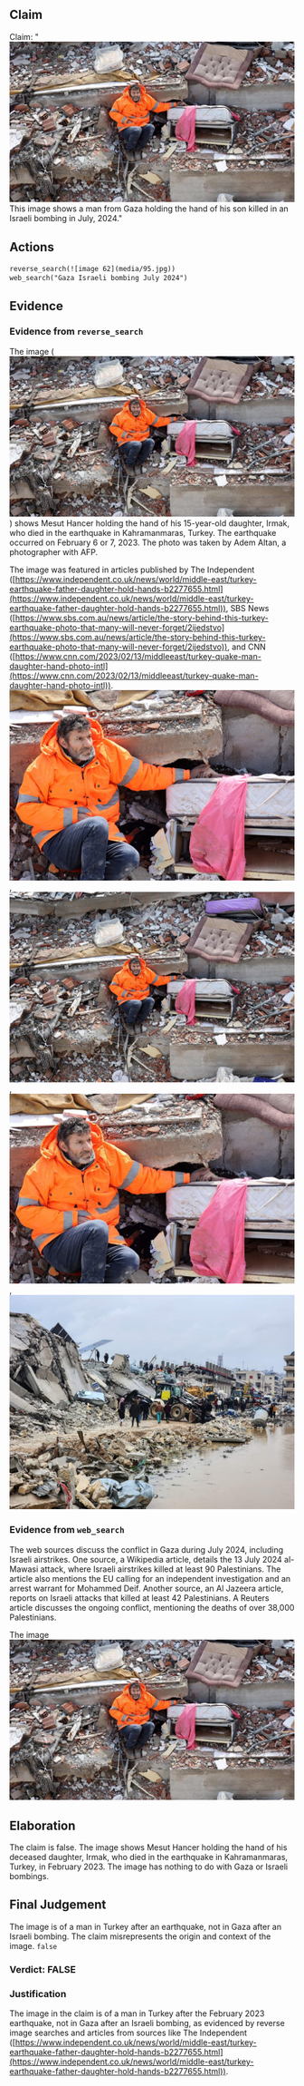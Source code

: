 ## Claim
Claim: "![image 62](media/95.jpg) This image shows a man from Gaza holding the hand of his son killed in an Israeli bombing in July, 2024."

## Actions
```
reverse_search(![image 62](media/95.jpg))
web_search("Gaza Israeli bombing July 2024")
```

## Evidence
### Evidence from `reverse_search`
The image (![image 62](media/95.jpg)) shows Mesut Hancer holding the hand of his 15-year-old daughter, Irmak, who died in the earthquake in Kahramanmaras, Turkey. The earthquake occurred on February 6 or 7, 2023. The photo was taken by Adem Altan, a photographer with AFP.

The image was featured in articles published by The Independent ([https://www.independent.co.uk/news/world/middle-east/turkey-earthquake-father-daughter-hold-hands-b2277655.html](https://www.independent.co.uk/news/world/middle-east/turkey-earthquake-father-daughter-hold-hands-b2277655.html)), SBS News ([https://www.sbs.com.au/news/article/the-story-behind-this-turkey-earthquake-photo-that-many-will-never-forget/2ijedstvo](https://www.sbs.com.au/news/article/the-story-behind-this-turkey-earthquake-photo-that-many-will-never-forget/2ijedstvo)), and CNN ([https://www.cnn.com/2023/02/13/middleeast/turkey-quake-man-daughter-hand-photo-intl](https://www.cnn.com/2023/02/13/middleeast/turkey-quake-man-daughter-hand-photo-intl)). ![image 2593](media/2025-07-20_11-14-1753010065-006939.jpg), ![image 2599](media/2025-07-20_11-14-1753010067-105265.jpg), ![image 2601](media/2025-07-20_11-14-1753010073-859878.jpg), ![image 2602](media/2025-07-20_11-14-1753010077-780772.jpg)


### Evidence from `web_search`
The web sources discuss the conflict in Gaza during July 2024, including Israeli airstrikes. One source, a Wikipedia article, details the 13 July 2024 al-Mawasi attack, where Israeli airstrikes killed at least 90 Palestinians. The article also mentions the EU calling for an independent investigation and an arrest warrant for Mohammed Deif. Another source, an Al Jazeera article, reports on Israeli attacks that killed at least 42 Palestinians. A Reuters article discusses the ongoing conflict, mentioning the deaths of over 38,000 Palestinians.

The image ![image 62](media/95.jpg)

## Elaboration
The claim is false. The image shows Mesut Hancer holding the hand of his deceased daughter, Irmak, who died in the earthquake in Kahramanmaras, Turkey, in February 2023. The image has nothing to do with Gaza or Israeli bombings.


## Final Judgement
The image is of a man in Turkey after an earthquake, not in Gaza after an Israeli bombing. The claim misrepresents the origin and context of the image. `false`

### Verdict: FALSE

### Justification
The image in the claim is of a man in Turkey after the February 2023 earthquake, not in Gaza after an Israeli bombing, as evidenced by reverse image searches and articles from sources like The Independent ([https://www.independent.co.uk/news/world/middle-east/turkey-earthquake-father-daughter-hold-hands-b2277655.html](https://www.independent.co.uk/news/world/middle-east/turkey-earthquake-father-daughter-hold-hands-b2277655.html)).
